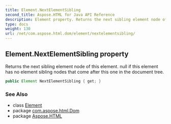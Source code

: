 ```yaml
---
title: Element.NextElementSibling
second_title: Aspose.HTML for Java API Reference
description: Element property. Returns the next sibling element node of this element. null if this element has no element sibling nodes that come after this one in the document tree
type: docs
weight: 130
url: /net/com.aspose.html.dom/element/nextelementsibling/
---
```

## Element.NextElementSibling property

Returns the next sibling element node of this element. null if this element has no element sibling nodes that come after this one in the document tree.

```java
public Element NextElementSibling { get; }
```

### See Also

* class [Element](../)
* package [com.aspose.html.Dom](../../element/)
* package [Aspose.HTML](../../../)

